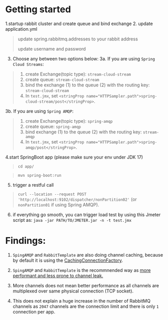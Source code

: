 # Getting started
1.startup rabbit cluster and create queue and bind exchange
2. update application.yml
> update spring.rabbitmq.addresses to your rabbit address
> 
> update username and password
3. Choose any between two options below:
3a. If you are using `Spring Cloud Streams`:

> 1. create Exchange(topic type): `stream-cloud-stream`
> 2. create queue: `stream-cloud-stream`
> 3. bind the exchange (1) to the queue (2) with the routing key: `stream-cloud-stream`
> 4. In `test.jmx`, set `<stringProp name="HTTPSampler.path">spring-cloud-stream/post</stringProp>`.

3b. If you are using `Spring AMQP`:

> 1. create Exchange(topic type): `spring-amqp`
> 2. create queue: `spring-amqp`
> 3. bind exchange (1) to the queue (2) with the routing key: `stream-amqp`
> 4. In `test.jmx`, set `<stringProp name="HTTPSampler.path">spring-amqp/post</stringProp>`.


4.start SpringBoot app (please make sure your env under JDK 17)
> `cd app/`

> `mvn spring-boot:run`

5. trigger a restful call
> `curl --location --request POST 'http://localhost:9102/dispatcher/nonPartition02'` (or `nonPartition01` if using Spring AMQP).

6. if everything go smooth, you can trigger load test by using this Jmeter script as: `java -jar PATH/TO/JMETER.jar -n -t test.jmx `

# Findings:

1. `SpingAMQP` and `RabbitTemplate` are also doing channel caching, because by default it is using the [CachingConnectionFactory](https://docs.spring.io/spring-amqp/reference/amqp/connections.html#cachingconnectionfactory).

2. `SpingAMQP` and `RabbitTemplate` is the recommnended way as <ins>more performant and less prone to channel leak.</ins>

3. More channels does not mean better performance as all channels are multiplexed over same physical connection (TCP socket).

4. This does not explain a huge increase in the number of RabbitMQ channels as `2047` channels are the connection limit and there is only `1` connection per app.

